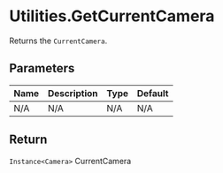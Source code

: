 # Utilities.GetCurrentCamera
Returns the `CurrentCamera`.

## Parameters
| Name | Description | Type | Default |
| ---- | ----------- | ---- | ------- |
| N/A  | N/A         | N/A  | N/A     |

## Return
`Instance<Camera>` CurrentCamera